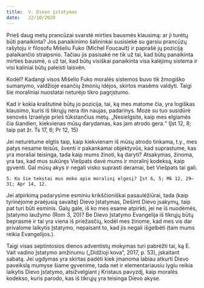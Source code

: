 ```yaml
---
title:  V. Dievo įstatymas
date:   22/10/2020
---
```


Prieš daug metų prancūzai svarstė mirties bausmės klausimą: ar ji turėtų būti panaikinta? Jos panaikinimo šalininkai susisiekė su garsiu prancūzų rašytoju ir filosofu Mišeliu Fuko (Michel Foucault) ir paprašė jų poziciją palaikančio straipsnio. Tačiau jis pasisakė ne tik už tai, kad būtų panaikinta mirties bausmė, o už tai, kad būtų visiškai panaikinta visa kalėjimų sistema ir visi kaliniai būtų paleisti laisvėn.

Kodėl? Kadangi visos Mišelio Fuko moralės sistemos buvo tik žmogiško sumanymo, valdžioje esančių žmonių idėjos, skirtos masėms valdyti. Taigi šie moraliniai nuostatai neturėjo tikro pagrįstumo.

Kad ir kokia kraštutinė būtų jo pozicija, tai, ką mes matome čia, yra logiškas klausimo, kuris iš tikrųjų nėra itin naujas, padarinys. Mozė su tuo susidūrė senovės Izraelyje prieš tūkstančius metų. „Nesielgsite, kaip mes elgiamės čia šiandien, kiekvienas mūsų darydamas, kas jam atrodo gera.“ (Įst 12, 8; taip pat žr. Ts 17, 6; Pr 12, 15)

Jei neturėtume elgtis taip, kaip kiekvienam iš mūsų atrodo tinkama, t.y., mes patys nesame teisūs, šventi ir pakankamai objektyvūs, kad suprastume, kas yra moraliai teisinga, tada kaip mums žinoti, ką daryti? Atsakymas, žinoma, yra tas, kad mus sukūręs Viešpats davė mums ir moralinį kodeksą, kaip gyventi. Gal mūsų akys ir negali visko suprasti deramai, bet Viešpats tai gali.

`5. Ko šie tekstai mus moko apie moralinį elgesį? Įst 6, 5; Mk 12, 29–31; Apr 14, 12.`														

Jei atpirkimą padarysime esminiu krikščioniškai pasaulėžiūrai, tada (kaip tyrinėjome praėjusią savaitę) Dievo Įstatymas, Dešimt Dievo įsakymų, taip pat turi būti esminis. Galų gale, iš ko mes esame atpirkti, jei ne iš nuodėmės, Įstatymo laužymo (Rom 3, 20)? Be Dievo Įstatymo Evangelija iš tikrųjų būtų beprasmė ir tai yra viena iš priežasčių, kodėl mes žinome, kad mes vis dar privalome laikytis Įstatymo, nepaisant to, kad jis negali išgelbėti (tam mums reikia Evangelijos.).

Taigi visas septintosios dienos adventistų mokymas turi pabrėžti tai, ką E. Vait vadino Įstatymo amžinumu („Didžioji kova“, 2017, p. 53), įskaitant sabatą. Jei ugdymas yra skirtas padėti kiek įmanoma labiau atkurti Dievo paveikslą mumyse šiame gyvenime, tada net ir elementariausiu lygiu reikia laikytis Dievo Įstatymo, atsižvelgiant į Kristaus pavyzdį, kaip moralės kodekso, kuris parodo, kas iš tikrųjų yra teisinga Dievo akyse.